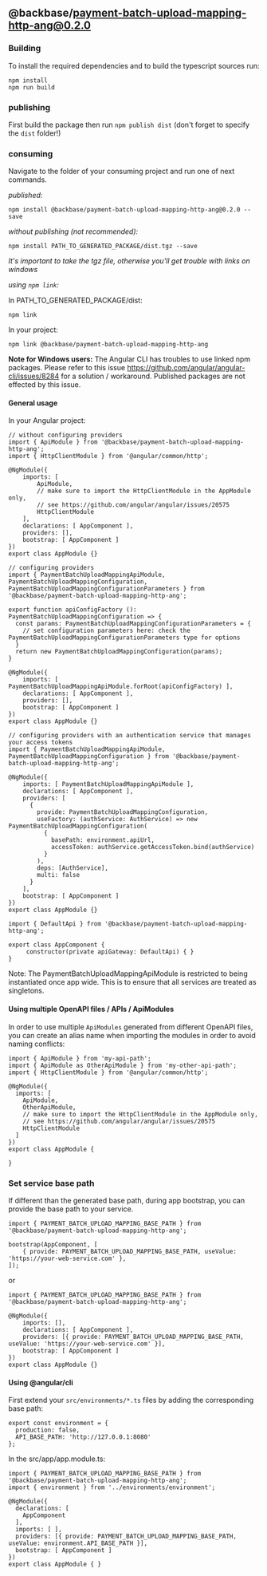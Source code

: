 ## @backbase/payment-batch-upload-mapping-http-ang@0.2.0

### Building

To install the required dependencies and to build the typescript sources run:
```
npm install
npm run build
```

### publishing

First build the package then run ```npm publish dist``` (don't forget to specify the `dist` folder!)

### consuming

Navigate to the folder of your consuming project and run one of next commands.

_published:_

```
npm install @backbase/payment-batch-upload-mapping-http-ang@0.2.0 --save
```

_without publishing (not recommended):_

```
npm install PATH_TO_GENERATED_PACKAGE/dist.tgz --save
```

_It's important to take the tgz file, otherwise you'll get trouble with links on windows_

_using `npm link`:_

In PATH_TO_GENERATED_PACKAGE/dist:
```
npm link
```

In your project:
```
npm link @backbase/payment-batch-upload-mapping-http-ang
```

__Note for Windows users:__ The Angular CLI has troubles to use linked npm packages.
Please refer to this issue https://github.com/angular/angular-cli/issues/8284 for a solution / workaround.
Published packages are not effected by this issue.


#### General usage

In your Angular project:


```
// without configuring providers
import { ApiModule } from '@backbase/payment-batch-upload-mapping-http-ang';
import { HttpClientModule } from '@angular/common/http';

@NgModule({
    imports: [
        ApiModule,
        // make sure to import the HttpClientModule in the AppModule only,
        // see https://github.com/angular/angular/issues/20575
        HttpClientModule
    ],
    declarations: [ AppComponent ],
    providers: [],
    bootstrap: [ AppComponent ]
})
export class AppModule {}
```

```
// configuring providers
import { PaymentBatchUploadMappingApiModule, PaymentBatchUploadMappingConfiguration, PaymentBatchUploadMappingConfigurationParameters } from '@backbase/payment-batch-upload-mapping-http-ang';

export function apiConfigFactory (): PaymentBatchUploadMappingConfiguration => {
  const params: PaymentBatchUploadMappingConfigurationParameters = {
    // set configuration parameters here: check the PaymentBatchUploadMappingConfigurationParameters type for options
  }
  return new PaymentBatchUploadMappingConfiguration(params);
}

@NgModule({
    imports: [ PaymentBatchUploadMappingApiModule.forRoot(apiConfigFactory) ],
    declarations: [ AppComponent ],
    providers: [],
    bootstrap: [ AppComponent ]
})
export class AppModule {}
```

```
// configuring providers with an authentication service that manages your access tokens
import { PaymentBatchUploadMappingApiModule, PaymentBatchUploadMappingConfiguration } from '@backbase/payment-batch-upload-mapping-http-ang';

@NgModule({
    imports: [ PaymentBatchUploadMappingApiModule ],
    declarations: [ AppComponent ],
    providers: [
      {
        provide: PaymentBatchUploadMappingConfiguration,
        useFactory: (authService: AuthService) => new PaymentBatchUploadMappingConfiguration(
          {
            basePath: environment.apiUrl,
            accessToken: authService.getAccessToken.bind(authService)
          }
        ),
        deps: [AuthService],
        multi: false
      }
    ],
    bootstrap: [ AppComponent ]
})
export class AppModule {}
```

```
import { DefaultApi } from '@backbase/payment-batch-upload-mapping-http-ang';

export class AppComponent {
	 constructor(private apiGateway: DefaultApi) { }
}
```

Note: The PaymentBatchUploadMappingApiModule is restricted to being instantiated once app wide.
This is to ensure that all services are treated as singletons.

#### Using multiple OpenAPI files / APIs / ApiModules
In order to use multiple `ApiModules` generated from different OpenAPI files,
you can create an alias name when importing the modules
in order to avoid naming conflicts:
```
import { ApiModule } from 'my-api-path';
import { ApiModule as OtherApiModule } from 'my-other-api-path';
import { HttpClientModule } from '@angular/common/http';

@NgModule({
  imports: [
    ApiModule,
    OtherApiModule,
    // make sure to import the HttpClientModule in the AppModule only,
    // see https://github.com/angular/angular/issues/20575
    HttpClientModule
  ]
})
export class AppModule {

}
```


### Set service base path
If different than the generated base path, during app bootstrap, you can provide the base path to your service.

```
import { PAYMENT_BATCH_UPLOAD_MAPPING_BASE_PATH } from '@backbase/payment-batch-upload-mapping-http-ang';

bootstrap(AppComponent, [
    { provide: PAYMENT_BATCH_UPLOAD_MAPPING_BASE_PATH, useValue: 'https://your-web-service.com' },
]);
```
or

```
import { PAYMENT_BATCH_UPLOAD_MAPPING_BASE_PATH } from '@backbase/payment-batch-upload-mapping-http-ang';

@NgModule({
    imports: [],
    declarations: [ AppComponent ],
    providers: [{ provide: PAYMENT_BATCH_UPLOAD_MAPPING_BASE_PATH, useValue: 'https://your-web-service.com' }],
    bootstrap: [ AppComponent ]
})
export class AppModule {}
```


#### Using @angular/cli
First extend your `src/environments/*.ts` files by adding the corresponding base path:

```
export const environment = {
  production: false,
  API_BASE_PATH: 'http://127.0.0.1:8080'
};
```

In the src/app/app.module.ts:
```
import { PAYMENT_BATCH_UPLOAD_MAPPING_BASE_PATH } from '@backbase/payment-batch-upload-mapping-http-ang';
import { environment } from '../environments/environment';

@NgModule({
  declarations: [
    AppComponent
  ],
  imports: [ ],
  providers: [{ provide: PAYMENT_BATCH_UPLOAD_MAPPING_BASE_PATH, useValue: environment.API_BASE_PATH }],
  bootstrap: [ AppComponent ]
})
export class AppModule { }
```
